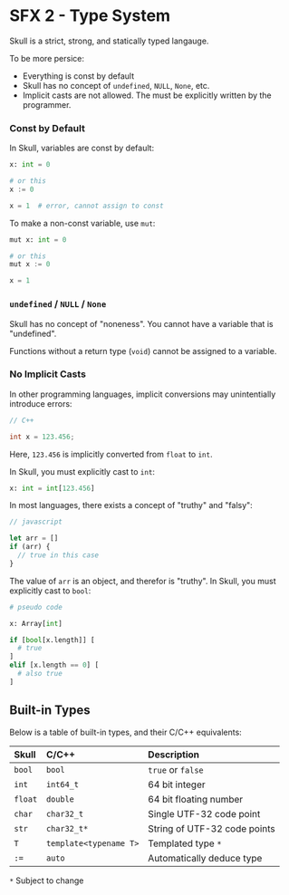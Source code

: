 # SFX 2 - Type System

Skull is a strict, strong, and statically typed langauge.

To be more persice:
* Everything is const by default
* Skull has no concept of `undefined`, `NULL`, `None`, etc.
* Implicit casts are not allowed. The must be explicitly written by the programmer.

### Const by Default

In Skull, variables are const by default:

```python
x: int = 0

# or this
x := 0

x = 1  # error, cannot assign to const
```

To make a non-const variable, use `mut`:

```python
mut x: int = 0

# or this
mut x := 0

x = 1
```

### `undefined` / `NULL` / `None`

Skull has no concept of "noneness". You cannot have a variable that is "undefined".

Functions without a return type (`void`) cannot be assigned to a variable.

### No Implicit Casts

In other programming languages, implicit conversions may unintentially introduce errors:

```cpp
// C++

int x = 123.456;
```

Here, `123.456` is implicitly converted from `float` to `int`.

In Skull, you must explicitly cast to `int`:

```python
x: int = int[123.456]
```

In most languages, there exists a concept of "truthy" and "falsy":

```javascript
// javascript

let arr = []
if (arr) {
  // true in this case
}
```

The value of `arr` is an object, and therefor is "truthy". In Skull, you must explicitly cast to `bool`:

```python
# pseudo code

x: Array[int]

if [bool[x.length]] [
  # true
]
elif [x.length == 0] [
  # also true
]
```

## Built-in Types

Below is a table of built-in types, and their C/C++ equivalents:

| Skull | C/C++ | Description |
|:----- |:----- |:----------- |
| `bool` | `bool` | `true` or `false` |
| `int` | `int64_t` | 64 bit integer |
| `float` | `double` | 64 bit floating number |
| `char` | `char32_t` | Single UTF-32 code point |
| `str` | `char32_t*` | String of UTF-32 code points |
| `T` | `template<typename T>` | Templated type `*` |
| `:=` | `auto` | Automatically deduce type |

`*` Subject to change
